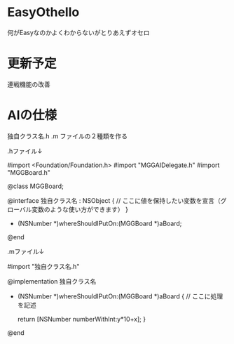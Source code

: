 ﻿EasyOthello
===========

何がEasyなのかよくわからないがとりあえずオセロ

更新予定
===========
連戦機能の改善

AIの仕様
===========
独自クラス名.h .m ファイルの２種類を作る

.hファイル↓

#import <Foundation/Foundation.h>
#import "MGGAIDelegate.h"
#import "MGGBoard.h"

@class MGGBoard;

@interface 独自クラス名 : NSObject <MGGAIDelegate>
{
	// ここに値を保持したい変数を宣言（グローバル変数のような使い方ができます）
}

- (NSNumber *)whereShouldIPutOn:(MGGBoard *)aBoard;

@end



.mファイル↓

#import "独自クラス名.h"

@implementation 独自クラス名

- (NSNumber *)whereShouldIPutOn:(MGGBoard *)aBoard
{
	// ここに処理を記述


	return [NSNumber numberWithInt:y*10+x];
}

@end